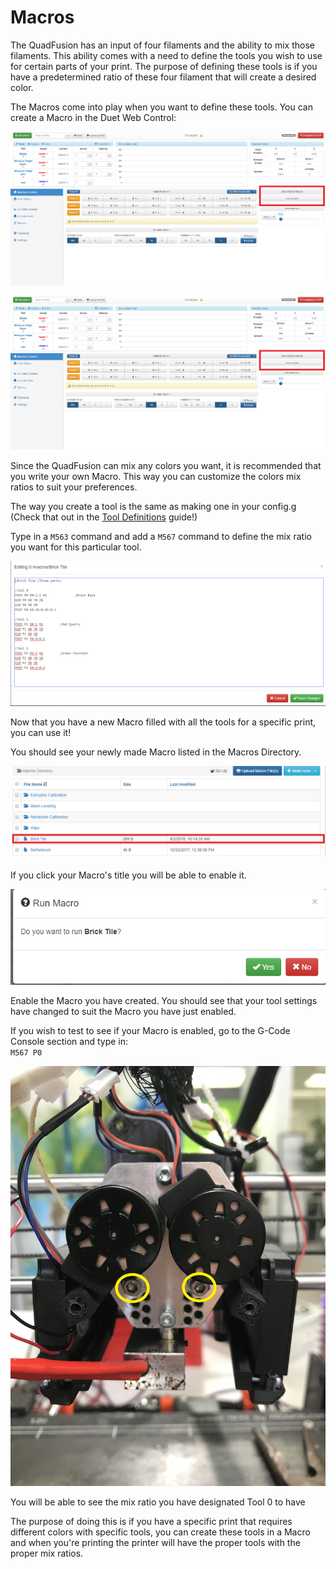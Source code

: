 # Macros

The QuadFusion has an input of four filaments and the ability to mix those filaments. This ability comes with a need to define the tools you wish to use for certain parts of your print. The purpose of defining these tools is if you have a predetermined ratio of these four filament that will create a desired color. 

The Macros come into play when you want to define these tools. You can create a Macro in the Duet Web Control:  


![](../.gitbook/assets/image%20%2818%29.png)

![](../.gitbook/assets/image%20%2816%29.png)

Since the QuadFusion can mix any colors you want, it is recommended that you write your own Macro. This way you can customize the colors mix ratios to suit your preferences. 

The way you create a tool is the same as making one in your config.g \(Check that out in the [Tool Definitions](../printing-guides/tool-definitions.md) guide!\)

Type in a `M563` command and add a `M567` command to define the mix ratio you want for this particular tool.

![This example is of a Brick Tile ](../.gitbook/assets/image%20%2869%29.png)

Now that you have a new Macro filled with all the tools for a specific print, you can use it! 

You should see your newly made Macro listed in the Macros Directory. 

![](../.gitbook/assets/image%20%2876%29.png)

If you click your Macro's title you will be able to enable it.

![](../.gitbook/assets/image%20%2835%29.png)

Enable the Macro you have created. You should see that your tool settings have changed to suit the Macro you have just enabled. 

If you wish to test to see if your Macro is enabled, go to the G-Code Console section and type in:  
`M567 P0`

![](../.gitbook/assets/image%20%2858%29.png)

You will be able to see the mix ratio you have designated Tool 0 to have

The purpose of doing this is if you have a specific print that requires different colors with specific tools, you can create these tools in a Macro and when you're printing the printer will have the proper tools with the proper mix ratios. 


